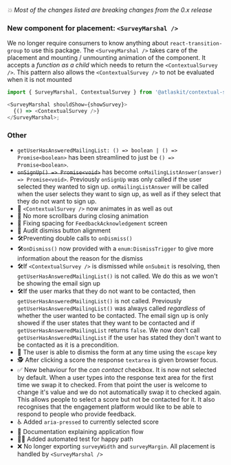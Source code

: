 _💥 Most of the changes listed are breaking changes from the 0.x release_

### New component for placement: `<SurveyMarshal />`

We no longer require consumers to know anything about `react-transition-group` to use this package. The `<SurveyMarshal />` takes care of the placement and mounting / unmounting animation of the component. It accepts a _function as a child_ which needs to return the `<ContextualSurvey />`. This pattern also allows the `<ContextualSurvey />` to not be evaluated when it is not mounted

```js
import { SurveyMarshal, ContextualSurvey } from '@atlaskit/contextual-survey';

<SurveyMarshal shouldShow={showSurvey}>
  {() => <ContextualSurvey />}
</SurveyMarshal>;
```

### Other

- `getUserHasAnsweredMailingList: () => boolean | () => Promise<boolean>` has been streamlined to just be `() => Promise<boolean>`.
- ~~`onSignUp() => Promise<void>`~~ has become `onMailingListAnswer(answer) => Promise<void>`. Previously `onSignUp` was only called if the user selected they wanted to sign up. `onMailingListAnswer` will be called when the user selects they want to sign up, as well as if they select that they do not want to sign up.
- 💄 `<ContextualSurvey />` now animates in as well as out
- 💄 No more scrollbars during closing animation
- 💄 Fixing spacing for `FeedbackAcknowledgement` screen
- 💄 Audit dismiss button alignment
- 🛠Preventing double calls to `onDismiss()`
- 🛠`onDismiss()` now provided with a `enum:DismissTrigger` to give more information about the reason for the dismiss
- 🛠If `<ContextualSurvey />` is dismissed while `onSubmit` is resolving, then `getUserHasAnsweredMailingList()` is not called. We do this as we won't be showing the email sign up
- 🛠If the user marks that they do not want to be contacted, then `getUserHasAnsweredMailingList()` is not called. Previously `getUserHasAnsweredMailingList()` was always called _regardless_ of whether the user wanted to be contacted. The email sign up is only showed if the user states that they want to be contacted and if `getUserHasAnsweredMailingList` returns `false`. We now don't call `getUserHasAnsweredMailingList` if the user has stated they don't want to be contacted as it is a precondition.
- 🚀 The user is able to dismiss the form at any time using the `escape` key
- 🕵️‍ After clicking a score the response `textarea` is given browser focus.
- ✅ New behaviour for the _can contact_ checkbox. It is now not selected by default. When a user types into the response text area for the first time we swap it to checked. From that point the user is welcome to change it's value and we do not automatically swap it to checked again. This allows people to select a score but not be contacted for it. It also recognises that the engagement platform would like to be able to respond to people who provide feedback.
- ♿️ Added `aria-pressed` to currently selected score
- 📖 Documentation explaining application flow
- 👩‍🔬 Added automated test for happy path
- ❌ No longer exporting `surveyWidth` and `surveyMargin`. All placement is handled by `<SurveyMarshal />`
